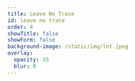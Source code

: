```yaml
---
title: Leave No Trace
id: leave no trace
order: 4
showTitle: false
showForm: false
background-image: /static/img/lnt.jpeg
overlay:
  opacity: 33
  blur: 0
---
```

<br>